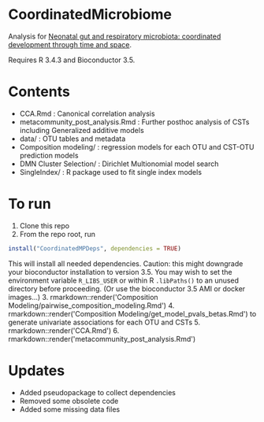 # CoordinatedMicrobiome
Analysis for [Neonatal gut and respiratory microbiota: coordinated development through time and space](https://www.biorxiv.org/content/early/2018/01/19/247122).

Requires R 3.4.3 and Bioconductor 3.5.

# Contents

  - CCA.Rmd : Canonical correlation analysis
  - metacommunity_post_analysis.Rmd : Further posthoc analysis of CSTs including Generalized additive models
  - data/ : OTU tables and metadata
  - Composition modeling/ : regression models for each OTU and CST-OTU prediction models
  - DMN Cluster Selection/ : Dirichlet Multionomial model search
  - SingleIndex/ : R package used to fit single index models

# To run
1.  Clone this repo
2.  From the repo root, run
```r
install("CoordinatedMPDeps", dependencies = TRUE)
```
This will install all needed dependencies. Caution: this might downgrade your bioconductor installation to version 3.5. 
You may wish to set the environment variable `R_LIBS_USER` or within R `.libPaths()` to an unused directory before proceeding.  (Or use the bioconductor 3.5 AMI or docker images...)
3.  rmarkdown::render('Composition Modeling/pairwise_composition_modeling.Rmd')
4.  rmarkdown::render('Composition Modeling/get_model_pvals_betas.Rmd') to generate univariate associations for each OTU and CSTs
5.  rmarkdown::render('CCA.Rmd')
6.  rmarkdown::render('metacommunity_post_analysis.Rmd')

# Updates
 - Added pseudopackage to collect dependencies
 - Removed some obsolete code
 - Added some missing data files
